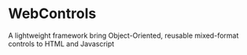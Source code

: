 # WebControls
A lightweight framework bring Object-Oriented, reusable mixed-format controls to HTML and Javascript
